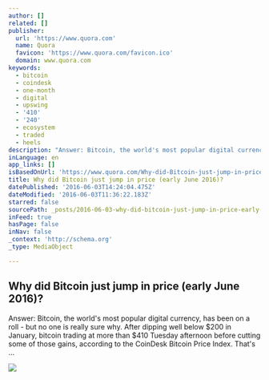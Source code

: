 ```yaml
---
author: []
related: []
publisher:
  url: 'https://www.quora.com'
  name: Quora
  favicon: 'https://www.quora.com/favicon.ico'
  domain: www.quora.com
keywords:
  - bitcoin
  - coindesk
  - one-month
  - digital
  - upswing
  - '410'
  - '240'
  - ecosystem
  - traded
  - heels
description: "Answer: Bitcoin, the world's most popular digital currency, has been on a roll - but no one is really sure why. After dipping well below $200 in January, bitcoin trading at more than $410 Tuesday afternoon before cutting some of those gains, according to the CoinDesk Bitcoin Price Index. That's ..."
inLanguage: en
app_links: []
isBasedOnUrl: 'https://www.quora.com/Why-did-Bitcoin-just-jump-in-price-early-June-2016'
title: Why did Bitcoin just jump in price (early June 2016)?
datePublished: '2016-06-03T14:24:04.475Z'
dateModified: '2016-06-03T11:36:22.183Z'
starred: false
sourcePath: _posts/2016-06-03-why-did-bitcoin-just-jump-in-price-early-june-2016.md
inFeed: true
hasPage: false
inNav: false
_context: 'http://schema.org'
_type: MediaObject

---
```

<article style=""><h1>Why did Bitcoin just jump in price (early June 2016)?</h1><p>Answer: Bitcoin, the world's most popular digital currency, has been on a roll - but no one is really sure why. After dipping well below $200 in January, bitcoin trading at more than $410 Tuesday afternoon before cutting some of those gains, according to the CoinDesk Bitcoin Price Index. That's ...</p><img src="https://qsf.is.quoracdn.net/-images.new_grid.fb_share_default.pnge6dde9cfa6e03c43.png" /></article>